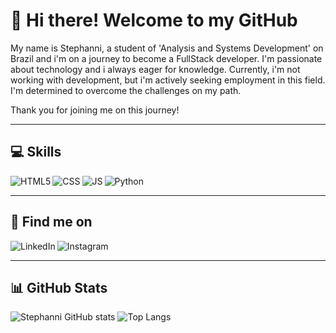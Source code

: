 <h1>👋 Hi there! Welcome to my GitHub</h1>

<p>My name is Stephanni, a student of 'Analysis and Systems Development' on Brazil and i'm on a journey to become a FullStack developer. I'm passionate about technology and i always eager for knowledge. Currently, i'm not working with development, but i'm actively seeking employment in this field. I'm determined to overcome the challenges on my path.</p>

<p>Thank you for joining me on this journey!</p>

<hr>

<h2>💻 Skills</h2>
<img align="left" alt="HTML5" src="https://img.shields.io/badge/html5-%23E34F26.svg?style=for-the-badge&logo=html5&logoColor=white"/>
<img align="left" alt="CSS" src="https://img.shields.io/badge/css3-%231572B6.svg?style=for-the-badge&logo=css3&logoColor=white"/>
<img align="left" alt="JS" src="https://img.shields.io/badge/javascript-%23323330.svg?style=for-the-badge&logo=javascript&logoColor=%23F7DF1E"/>
<img align="left" alt="Python" src="https://img.shields.io/badge/python-3670A0?style=for-the-badge&logo=python&logoColor=ffdd54"/>

<br><hr>

<h2>🔎 Find me on</h2>
<a href="https://www.linkedin.com/in/stephanni-cavalcante-759779186/" target="_blank"><img align="left" alt="LinkedIn" src="https://img.shields.io/badge/linkedin-%230077B5.svg?style=for-the-badge&logo=linkedin&logoColor=white"/></a>
<a href="https://www.instagram.com/r0cha__/" target="_blank"><img align="left" alt="Instagram" src="https://img.shields.io/badge/Instagram-%23E4405F.svg?style=for-the-badge&logo=Instagram&logoColor=white"/></a>

<br><hr>

<h2>📊 GitHub Stats</h2>

![Stephanni GitHub stats](https://github-readme-stats.vercel.app/api?username=stephannica&show_icons=true&theme=dracula)
![Top Langs](https://github-readme-stats.vercel.app/api/top-langs/?username=stephannica&layout=compact)




